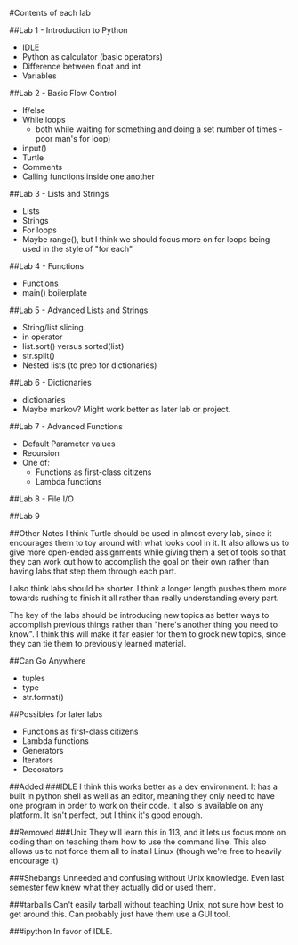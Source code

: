 #Contents of each lab

##Lab 1 - Introduction to Python
- IDLE
- Python as calculator (basic operators)
- Difference between float and int
- Variables

##Lab 2 - Basic Flow Control
- If/else
- While loops
	- both while waiting for something and doing a set number of times - poor man's for loop)
- input()
- Turtle
- Comments
- Calling functions inside one another

##Lab 3 - Lists and Strings
- Lists
- Strings
- For loops
- Maybe range(), but I think we should focus more on for loops being used in the style of "for each"

##Lab 4 - Functions
- Functions
- main() boilerplate

##Lab 5 - Advanced Lists and Strings
- String/list slicing.
- in operator
- list.sort() versus sorted(list)
- str.split()
- Nested lists (to prep for dictionaries)

##Lab 6 - Dictionaries
- dictionaries
- Maybe markov? Might work better as later lab or project.

##Lab 7 - Advanced Functions
- Default Parameter values
- Recursion
- One of:
	- Functions as first-class citizens
	- Lambda functions

##Lab 8 - File I/O


##Lab 9


##Other Notes
I think Turtle should be used in almost every lab, since it encourages them to toy around with what looks cool in it. It also allows us to give more open-ended assignments while giving them a set of tools so that they can work out how to accomplish the goal on their own rather than having labs that step them through each part.

I also think labs should be shorter. I think a longer length pushes them more towards rushing to finish it all rather than really understanding every part.

The key of the labs should be introducing new topics as better ways to accomplish previous things rather than "here's another thing you need to know". I think this will make it far easier for them to grock new topics, since they can tie them to previously learned material.

##Can Go Anywhere
- tuples
- type
- str.format()

##Possibles for later labs
- Functions as first-class citizens
- Lambda functions
- Generators
- Iterators
- Decorators

##Added
###IDLE
I think this works better as a dev environment. It has a built in python shell as well as an editor, meaning they only need to have one program in order to work on their code. It also is available on any platform. It isn't perfect, but I think it's good enough.

##Removed
###Unix
They will learn this in 113, and it lets us focus more on coding than on teaching them how to use the command line. This also allows us to not force them all to install Linux (though we're free to heavily encourage it)

###Shebangs
Unneeded and confusing without Unix knowledge. Even last semester few knew what they actually did or used them.

###tarballs
Can't easily tarball without teaching Unix, not sure how best to get around this. Can probably just have them use a GUI tool.

###ipython
In favor of IDLE.
